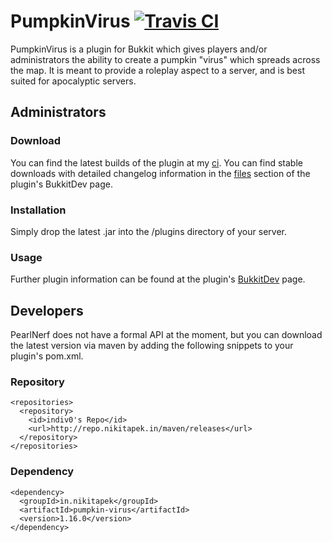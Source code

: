 # PumpkinVirus [![Travis CI](https://secure.travis-ci.org/Indiv0/pumpkin-virus.png)](http://travis-ci.org/#!/Indiv0/pumpkin-virus)

PumpkinVirus is a plugin for Bukkit which gives players and/or administrators the ability to create a pumpkin "virus" which spreads across the map.
It is meant to provide a roleplay aspect to a server, and is best suited for apocalyptic servers.

## Administrators

### Download

You can find the latest builds of the plugin at my [ci](http://ci.nikitapek.in/job/pumpkin-virus/).
You can find stable downloads with detailed changelog information in the [files](http://dev.bukkit.org/bukkit-plugins/pumpkin-virus/files/) section of the plugin's BukkitDev page.

### Installation

Simply drop the latest .jar into the /plugins directory of your server.

### Usage

Further plugin information can be found at the plugin's [BukkitDev](http://dev.bukkit.org/bukkit-plugins/pumpkin-virus/) page.

## Developers

PearlNerf does not have a formal API at the moment, but you can download the latest version via maven by adding the following snippets to your plugin's pom.xml.

### Repository

    <repositories>
      <repository>
        <id>indiv0's Repo</id>
        <url>http://repo.nikitapek.in/maven/releases</url>
      </repository>
    </repositories>

### Dependency

    <dependency>
      <groupId>in.nikitapek</groupId>
      <artifactId>pumpkin-virus</artifactId>
      <version>1.16.0</version>
    </dependency>

